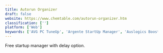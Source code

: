 ```yaml
---
title: Autorun Organizer
draft: false 
website: https://www.chemtable.com/autorun-organizer.htm
classification: ['']
platform: ['Web']
keywords: ['AVG PC TuneUp', 'Argente StartUp Manager', 'Auslogics BoostSpeed', 'BleachBit', 'Glary Utilities', 'KnockKnock', 'LaunchControl', 'Lingon', 'My Startup Delayer', 'Quick Startup', 'Sikuli', 'SlimCleaner', 'Starter', 'Startup Delayer', 'System Scheduler', 'WhatInStartup', 'WinAutomation', 'Winpatrol']
---
```

Free startup manager with delay option.